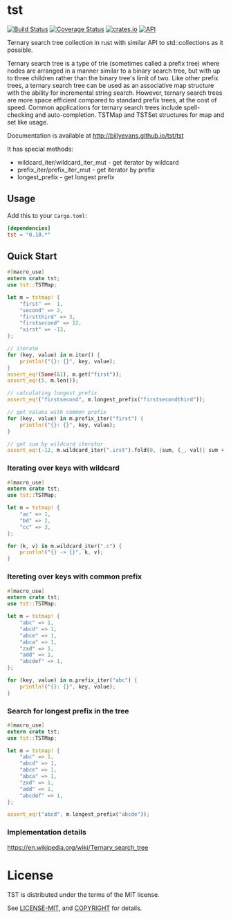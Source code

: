 # tst

[![Build Status](https://travis-ci.org/billyevans/tst.svg?branch=master)](https://travis-ci.org/billyevans/tst)
[![Coverage Status](https://coveralls.io/repos/billyevans/tst/badge.svg?branch=master)](https://coveralls.io/r/billyevans/tst?branch=master)
[![crates.io](http://meritbadge.herokuapp.com/tst)](https://crates.io/crates/tst)
[![API](https://docs.rs/tst/badge.svg)](https://docs.rs/tst/)

Ternary search tree collection in rust with similar API to std::collections as it possible.

Ternary search tree is a type of trie (sometimes called a prefix tree) where nodes are arranged in a manner similar to a binary search tree, but with up to three children rather than the binary tree's limit of two. Like other prefix trees, a ternary search tree can be used as an associative map structure with the ability for incremental string search. However, ternary search trees are more space efficient compared to standard prefix trees, at the cost of speed. Common applications for ternary search trees include spell-checking and auto-completion.
TSTMap and TSTSet structures for map and set like usage.

Documentation is available at http://billyevans.github.io/tst/tst

It has special methods:
- wildcard_iter/wildcard_iter_mut - get iterator by wildcard
- prefix_iter/prefix_iter_mut - get iterator by prefix
- longest_prefix - get longest prefix

## Usage

Add this to your `Cargo.toml`:

```toml
[dependencies]
tst = "0.10.*"
```

## Quick Start
```rust
#[macro_use]
extern crate tst;
use tst::TSTMap;

let m = tstmap! {
    "first" =>  1,
    "second" => 2,
    "firstthird" => 3,
    "firstsecond" => 12,
    "xirst" => -13,
};

// iterate
for (key, value) in m.iter() {
    println!("{}: {}", key, value);
}
assert_eq!(Some(&1), m.get("first"));
assert_eq!(5, m.len());

// calculating longest prefix
assert_eq!("firstsecond", m.longest_prefix("firstsecondthird"));

// get values with common prefix
for (key, value) in m.prefix_iter("first") {
    println!("{}: {}", key, value);
}

// get sum by wildcard iterator
assert_eq!(-12, m.wildcard_iter(".irst").fold(0, |sum, (_, val)| sum + val));
```

### Iterating over keys with wildcard
```rust
#[macro_use]
extern crate tst;
use tst::TSTMap;

let m = tstmap! {
    "ac" => 1,
    "bd" => 2,
    "cc" => 3,
};

for (k, v) in m.wildcard_iter(".c") {
    println!("{} -> {}", k, v);
}
```

### Itereting over keys with common prefix
```rust
#[macro_use]
extern crate tst;
use tst::TSTMap;

let m = tstmap! {
    "abc" => 1,
    "abcd" => 1,
    "abce" => 1,
    "abca" => 1,
    "zxd" => 1,
    "add" => 1,
    "abcdef" => 1,
};

for (key, value) in m.prefix_iter("abc") {
    println!("{}: {}", key, value);
}

```

### Search for longest prefix in the tree
```rust
#[macro_use]
extern crate tst;
use tst::TSTMap;

let m = tstmap! {
    "abc" => 1,
    "abcd" => 1,
    "abce" => 1,
    "abca" => 1,
    "zxd" => 1,
    "add" => 1,
    "abcdef" => 1,
};

assert_eq!("abcd", m.longest_prefix("abcde"));
```

### Implementation details

https://en.wikipedia.org/wiki/Ternary_search_tree

# License

TST is distributed under the terms of the MIT license. 

See [LICENSE-MIT](LICENSE-MIT), and [COPYRIGHT](COPYRIGHT) for details.
